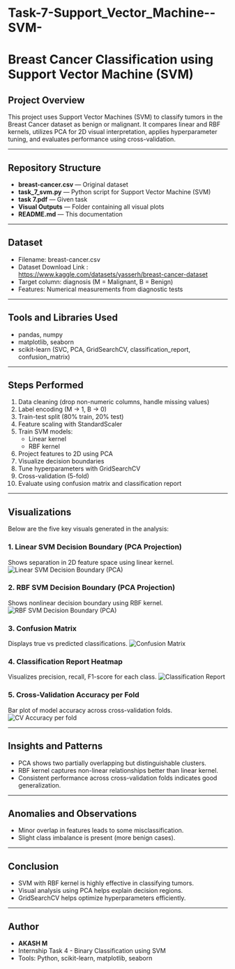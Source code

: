 # Task-7-Support_Vector_Machine--SVM-
# Breast Cancer Classification using Support Vector Machine (SVM)

## Project Overview

This project uses Support Vector Machines (SVM) to classify tumors in the Breast Cancer dataset as benign or malignant. It compares linear and RBF kernels, utilizes PCA for 2D visual interpretation, applies hyperparameter tuning, and evaluates performance using cross-validation.

---

## Repository Structure

- **breast-cancer.csv** — Original dataset
- **task_7_svm.py** — Python script for Support Vector Machine (SVM)
- **task 7.pdf** — Given task
- **Visual Outputs** — Folder containing all visual plots
- **README.md** — This documentation

---

## Dataset

- Filename: breast-cancer.csv
- Dataset Download Link : https://www.kaggle.com/datasets/yasserh/breast-cancer-dataset 
- Target column: diagnosis (M = Malignant, B = Benign)
- Features: Numerical measurements from diagnostic tests

---

## Tools and Libraries Used

- pandas, numpy
- matplotlib, seaborn
- scikit-learn (SVC, PCA, GridSearchCV, classification_report, confusion_matrix)

---

## Steps Performed

1. Data cleaning (drop non-numeric columns, handle missing values)
2. Label encoding (M → 1, B → 0)
3. Train-test split (80% train, 20% test)
4. Feature scaling with StandardScaler
5. Train SVM models:
   - Linear kernel
   - RBF kernel
6. Project features to 2D using PCA
7. Visualize decision boundaries
8. Tune hyperparameters with GridSearchCV
9. Cross-validation (5-fold)
10. Evaluate using confusion matrix and classification report

---

## Visualizations

Below are the five key visuals generated in the analysis:

### 1. Linear SVM Decision Boundary (PCA Projection)
Shows separation in 2D feature space using linear kernel.
![Linear SVM Decision Boundary (PCA)](https://github.com/user-attachments/assets/c9a2d325-00a4-431e-a6c2-bc6b8cab1338)

### 2. RBF SVM Decision Boundary (PCA Projection)
Shows nonlinear decision boundary using RBF kernel.
![RBF SVM Decision Boundary (PCA)](https://github.com/user-attachments/assets/6b941c99-6d46-404e-bb0a-7e74ac707b21)

### 3. Confusion Matrix
Displays true vs predicted classifications.
![Confusion Matrix](https://github.com/user-attachments/assets/d1786546-ca81-4c92-8e4f-c094ef04e7d7)

### 4. Classification Report Heatmap
Visualizes precision, recall, F1-score for each class.
![Classification Report](https://github.com/user-attachments/assets/9c521f8c-c7c7-46cf-be9b-89c1fd112d53)

### 5. Cross-Validation Accuracy per Fold
Bar plot of model accuracy across cross-validation folds.![CV Accuracy per fold](https://github.com/user-attachments/assets/f60ddb8a-c6d9-4659-8fd6-d4091571c180)


---

## Insights and Patterns

- PCA shows two partially overlapping but distinguishable clusters.
- RBF kernel captures non-linear relationships better than linear kernel.
- Consistent performance across cross-validation folds indicates good generalization.

---

## Anomalies and Observations

- Minor overlap in features leads to some misclassification.
- Slight class imbalance is present (more benign cases).

---

## Conclusion

- SVM with RBF kernel is highly effective in classifying tumors.
- Visual analysis using PCA helps explain decision regions.
- GridSearchCV helps optimize hyperparameters efficiently.

---

## Author

- **AKASH M** 
- Internship Task 4 - Binary Classification using SVM  
- Tools: Python, scikit-learn, matplotlib, seaborn

